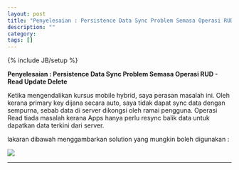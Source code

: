 ```yaml
---
layout: post
title: "Penyelesaian : Persistence Data Sync Problem Semasa Operasi RUD   Read Update Delete"
description: ""
category: 
tags: []
---
```

{% include JB/setup %}


**Penyelesaian : Persistence Data Sync Problem Semasa Operasi RUD - Read Update Delete**

Ketika mengendalikan kursus mobile hybrid, saya perasan masalah ini. Oleh kerana 
primary key dijana secara auto, saya tidak dapat sync data dengan sempurna, sebab
data di server dikongsi oleh ramai pengguna. Operasi Read tiada masalah kerana Apps
hanya perlu resync balik data untuk dapatkan data terkini dari server. 

lakaran dibawah menggambarkan solution yang mungkin boleh digunakan : 

<img src="{{ASSET_PATH}}/images/uuids.png"/>

-----------------------------------------------------

